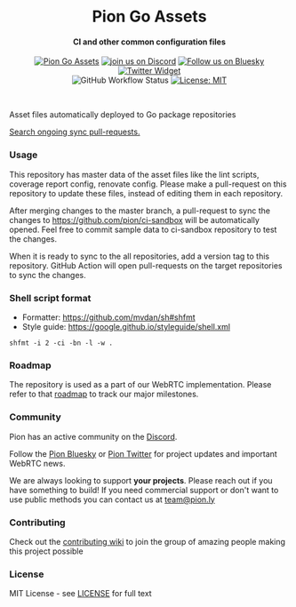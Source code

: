 <h1 align="center">
  <br>
  Pion Go Assets
  <br>
</h1>
<h4 align="center">CI and other common configuration files</h4>
<p align="center">
  <a href="https://pion.ly"><img src="https://img.shields.io/badge/pion-goassets-gray.svg?longCache=true&colorB=brightgreen" alt="Pion Go Assets"></a>
  <a href="https://discord.gg/PngbdqpFbt"><img src="https://img.shields.io/badge/join-us%20on%20discord-gray.svg?longCache=true&logo=discord&colorB=brightblue" alt="join us on Discord"></a> <a href="https://bsky.app/profile/pion.ly"><img src="https://img.shields.io/badge/follow-us%20on%20bluesky-gray.svg?longCache=true&logo=bluesky&colorB=brightblue" alt="Follow us on Bluesky"></a> <a href="https://twitter.com/_pion"><img src="https://img.shields.io/twitter/url.svg?label=Follow%20%40_pion&style=social&url=https%3A%2F%2Ftwitter.com%2F_pion" alt="Twitter Widget"></a>
  <br>
  <img alt="GitHub Workflow Status" src="https://img.shields.io/github/actions/workflow/status/pion/.goassets/asset-sync.yaml">
  <a href="LICENSE"><img src="https://img.shields.io/badge/License-MIT-yellow.svg" alt="License: MIT"></a>
</p>
<br>

Asset files automatically deployed to Go package repositories

[Search ongoing sync pull-requests.](https://github.com/search?q=org%3Apion+type%3Apr+author%3Apionbot+is%3Aopen&type=Issues)

### Usage
This repository has master data of the asset files like the lint scripts, coverage report config, renovate config.
Please make a pull-request on this repository to update these files, instead of editing them in each repository.

After merging changes to the master branch, a pull-request to sync the changes to https://github.com/pion/ci-sandbox will be automatically opened.
Feel free to commit sample data to ci-sandbox repository to test the changes.

When it is ready to sync to the all repositories, add a version tag to this repository.
GitHub Action will open pull-requests on the target repositories to sync the changes.

### Shell script format
- Formatter: https://github.com/mvdan/sh#shfmt
- Style guide: https://google.github.io/styleguide/shell.xml

```shell
shfmt -i 2 -ci -bn -l -w .
```

### Roadmap
The repository is used as a part of our WebRTC implementation. Please refer to that [roadmap](https://github.com/pion/webrtc/issues/9) to track our major milestones.

### Community
Pion has an active community on the [Discord](https://discord.gg/PngbdqpFbt).

Follow the [Pion Bluesky](https://bsky.app/profile/pion.ly) or [Pion Twitter](https://twitter.com/_pion) for project updates and important WebRTC news.

We are always looking to support **your projects**. Please reach out if you have something to build!
If you need commercial support or don't want to use public methods you can contact us at [team@pion.ly](mailto:team@pion.ly)

### Contributing
Check out the [contributing wiki](https://github.com/pion/webrtc/wiki/Contributing) to join the group of amazing people making this project possible

### License
MIT License - see [LICENSE](LICENSE) for full text
